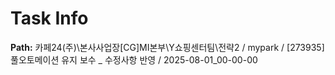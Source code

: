 # Task Info

**Path:** 카페24(주)\본사사업장\[CG]MI본부\Y쇼핑센터팀\전략2 / mypark / [273935] 풀오토메이션 유지 보수 _ 수정사항 반영 / 2025-08-01_00-00-00

